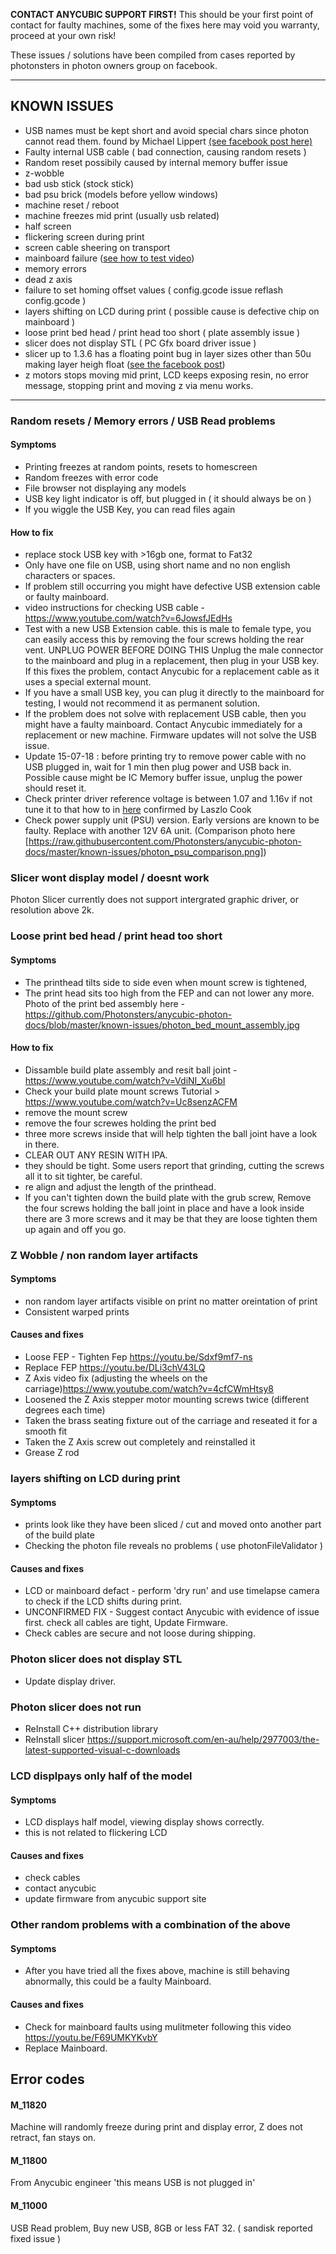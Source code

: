 **CONTACT ANYCUBIC SUPPORT FIRST!** This should be your first point of contact for faulty machines, some of the fixes here may void you warranty, proceed at your own risk!

These issues / solutions have been compiled from cases reported by photonsters in photon owners group on facebook.

---

## KNOWN ISSUES

- USB names must be kept short and avoid special chars since photon cannot read them. found by Michael Lippert [(see facebook post here)](https://www.facebook.com/groups/AnycubicPhoton/permalink/1370647173079921/)
- Faulty internal USB cable ( bad connection, causing random resets )
- Random reset possibily caused by internal memory buffer issue
- z-wobble
- bad usb stick (stock stick)
- bad psu brick (models before yellow windows)
- machine reset / reboot
- machine freezes mid print (usually usb related)
- half screen
- flickering screen during print 
- screen cable sheering on transport
- mainboard failure ([see how to test video](https://youtu.be/F69UMKYKvbY)) 
- memory errors
- dead z axis
- failure to set homing offset values ( config.gcode issue reflash config.gcode )
- layers shifting on LCD during print ( possible cause is defective chip on mainboard )
- loose print bed head / print head too short ( plate assembly issue )
- slicer does not display STL ( PC Gfx board driver issue )
- slicer up to 1.3.6 has a floating point bug in layer sizes other than 50u making layer heigh float ([see the facebook post](https://www.facebook.com/groups/AnycubicPhoton/permalink/1398780826933222/))
- z motors stops moving mid print, LCD keeps exposing resin, no error message, stopping print and moving z via menu works.

---
### Random resets / Memory errors / USB Read problems
#### Symptoms
- Printing freezes at random points, resets to homescreen
- Random freezes with error code
- File browser not displaying any models
- USB key light indicator is off, but plugged in ( it should always be on )
- If you wiggle the USB Key, you can read files again

#### How to fix
- replace stock USB key with >16gb one, format to Fat32
- Only have one file on USB, using short name and no non english characters or spaces.
- If problem still occurring you might have defective USB extension cable or faulty mainboard.
- video instructions for checking USB cable - https://www.youtube.com/watch?v=6JowsfJEdHs
- Test with a new USB Extension cable. this is male to female type, you can easily access this by removing the four screws holding the rear vent. UNPLUG POWER BEFORE DOING THIS
 Unplug the male connector to the mainboard and plug in a replacement, then plug in your USB key. If this fixes the problem, contact Anycubic for a replacement cable as it uses a special external mount.
- If you have a small USB key, you can plug it directly to the mainboard for testing, I would not recommend it as permanent solution. 
- If the problem does not solve with replacement USB cable, then you might have a faulty mainboard. Contact Anycubic immediately for a replacement or new machine. Firmware updates will not solve the USB issue.
- Update 15-07-18 : before printing try to remove power cable with no USB plugged in, wait for 1 min then plug power and USB back in. Possible cause might be IC Memory buffer issue, unplug the power should reset it.
- Check printer driver reference voltage is between 1.07 and 1.16v if not tune it to that how to in [here](https://www.facebook.com/groups/AnycubicPhoton/permalink/1404990436312261/) confirmed by Laszlo Cook
- Check power supply unit (PSU) version. Early versions are known to be faulty. Replace with another 12V 6A unit.
(Comparison photo here [https://raw.githubusercontent.com/Photonsters/anycubic-photon-docs/master/known-issues/photon_psu_comparison.png])  

### Slicer wont display model / doesnt work
Photon Slicer currently does not support intergrated graphic driver, or resolution above 2k.

### Loose print bed head / print head too short
#### Symptoms
- The printhead tilts side to side even when mount screw is tightened,
- The print head sits too high from the FEP and can not lower any more.
Photo of the print bed assembly here - https://github.com/Photonsters/anycubic-photon-docs/blob/master/known-issues/photon_bed_mount_assembly.jpg

#### How to fix
- Dissamble build plate assembly and resit ball joint - https://www.youtube.com/watch?v=VdiNI_Xu6bI
- Check your build plate mount screws Tutorial > https://www.youtube.com/watch?v=Uc8senzACFM
- remove the mount screw
- remove the four screwes holding the print bed
- three more screws inside that will help tighten the ball joint have a look in there.
- CLEAR OUT ANY RESIN WITH IPA.
- they should be tight. Some users report that grinding, cutting the screws all it to sit tighter, be careful.
- re align and adjust the length of the printhead. 
- If you can't tighten down the build plate with the grub screw, Remove the four screws holding the ball joint in place and have a look inside there are 3 more screws and it may be that they are loose tighten them up again and off you go.

### Z Wobble / non random layer artifacts 
#### Symptoms
- non random layer artifacts visible on print no matter oreintation of print
- Consistent warped prints

#### Causes and fixes
 - Loose FEP - Tighten Fep https://youtu.be/Sdxf9mf7-ns
 - Replace FEP https://youtu.be/DLi3chV43LQ
 - Z Axis video fix (adjusting the wheels on the carriage)https://www.youtube.com/watch?v=4cfCWmHtsy8
 - Loosened the Z Axis stepper motor mounting screws twice (different degrees each time)
 - Taken the brass seating fixture out of the carriage and reseated it for a smooth fit
 - Taken the Z Axis screw out completely and reinstalled it
 - Grease Z rod
 
 ### layers shifting on LCD during print 
 #### Symptoms
 - prints look like they have been sliced / cut and moved onto another part of the build plate
 - Checking the photon file reveals no problems ( use photonFileValidator ) 
 
 #### Causes and fixes
 - LCD or mainboard defact - perform 'dry run' and use timelapse camera to check if the LCD shifts during print.
 - UNCONFIRMED FIX - Suggest contact Anycubic with evidence of issue first. check all cables are tight, Update Firmware.
 - Check cables are secure and not loose during shipping.
 
  ### Photon slicer does not display STL
  - Update display driver.
  
  ### Photon slicer does not run
  - ReInstall C++ distribution library
  - ReInstall slicer
  https://support.microsoft.com/en-au/help/2977003/the-latest-supported-visual-c-downloads
 
 ### LCD displpays only half of the model
 #### Symptoms
 - LCD displays half model, viewing display shows correctly.
 - this is not related to flickering LCD
 
  #### Causes and fixes
  - check cables
  - contact anycubic
  - update firmware from anycubic support site 
 
 ### Other random problems with a combination of the above
 #### Symptoms
 - After you have tried all the fixes above, machine is still behaving abnormally, this could be a faulty Mainboard.
 
  #### Causes and fixes
 - Check for mainboard faults using mulitmeter following this video https://youtu.be/F69UMKYKvbY
 - Replace Mainboard.
 
## Error codes
#### M_11820
Machine will randomly freeze during print and display error, Z does not retract, fan stays on.

#### M_11800
From Anycubic engineer 'this means USB is not plugged in'

#### M_11000
USB Read problem, Buy new USB, 8GB or less FAT 32. ( sandisk reported fixed issue )
